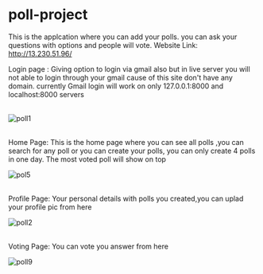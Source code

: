 # poll-project
This is the applcation where you can add your polls. you can ask your questions with options and people will vote.
Website Link: http://13.230.51.96/


Login page : Giving option to login via gmail also but in live server you will not able to login through your gmail cause of this site don't have any domain.
currently Gmail login  will work on only 127.0.0.1:8000 and localhost:8000 servers<br><br>

![poll1](https://user-images.githubusercontent.com/90356288/211574308-ce7fed95-ab3b-4b01-805f-71066585c288.png)
<br><br>

Home Page:
This is the home page where you can see all polls ,you can search for any poll or you can create your polls, you can only create 4 polls in one day.
The most voted poll will show on top

![pol5](https://user-images.githubusercontent.com/90356288/211576730-4cfd5aec-b384-4e9b-aeef-4849f3b04022.png)
<br><br>

Profile Page:
Your personal details with polls you created,you can uplad your profile pic from here

![poll2](https://user-images.githubusercontent.com/90356288/211575940-3bd3cc2b-ae0f-45fd-8212-cf40111a88e1.png)
<br><br>

Voting Page:
You can vote you answer from here


![poll9](https://user-images.githubusercontent.com/90356288/211581038-a33dd4f4-e420-44ba-8a55-8cc6f9911edb.png)
